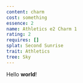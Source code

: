 ```yaml
---
content: charm
cost: something
essence: 2
name: Athletics e2 Charm 1
rating: 2
requires: []
splat: Second Sunrise
trait: Athletics
tree: Sky
---
```


Hello **world**!
